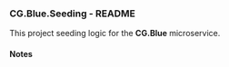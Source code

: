 
### CG.Blue.Seeding - README

This project seeding logic for the **CG.Blue** microservice.

#### Notes






